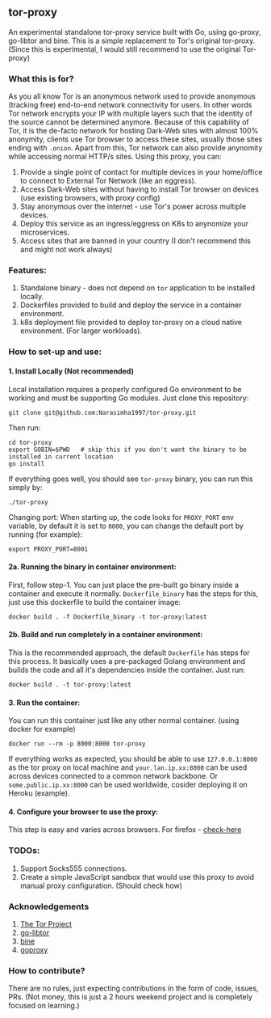 ## tor-proxy
An experimental standalone tor-proxy service built with Go, using go-proxy, go-libtor and bine. This is a simple replacement to Tor's original tor-proxy. (Since this is experimental, I would still recommend to use the original Tor-proxy)

### What this is for?
As you all know Tor is an anonymous network used to provide anonymous (tracking free) end-to-end network connectivity for users. In other words Tor network encrypts your IP with multiple layers such that the identity of the source cannot be determined anymore. Because of this capability of Tor, it is the de-facto network for hosting Dark-Web sites with almost 100% anonymity, clients use Tor browser to access these sites, usually those sites ending with `.onion`. Apart from this, Tor network can also provide anynomity while accessing normal HTTP/s sites. Using this proxy, you can:

1. Provide a single point of contact for multiple devices in your home/office to connect to External Tor Network (like an eggress).
2. Access Dark-Web sites without having to install Tor browser on devices (use existing browsers, with proxy config)
3. Stay anonymous over the internet - use Tor's power across multiple devices.
4. Deploy this service as an ingress/eggress on K8s to anynomize your microservices.
5. Access sites that are banned in your country (I don't recommend this and might not work always)

### Features:
1. Standalone binary - does not depend on `tor` application to be installed locally.
2. Dockerfiles provided to build and deploy the service in a container environment.
3. k8s deployment file provided to deploy tor-proxy on a cloud native environment. (For larger workloads).

### How to set-up and use:

#### 1. Install Locally (Not recommended)
Local installation requires a properly configured Go environment to be working and must be supporting Go modules. Just clone this repository:
```
git clone git@github.com:Narasimha1997/tor-proxy.git
```
Then run:
```
cd tor-proxy
export GOBIN=$PWD   # skip this if you don't want the binary to be installed in current location
go install
```

If everything goes well, you should see `tor-proxy` binary, you can run this simply by:
```
./tor-proxy
```

Changing port: When starting up, the code looks for `PROXY_PORT` env variable, by default it is set to `8000`, you can change the default port by running (for example):
```
export PROXY_PORT=8001
```

#### 2a. Running the binary in container environment:
First, follow step-1.
You can just place the pre-built go binary inside a container and execute it normally. `Dockerfile_binary` has the steps for this, just use this dockerfile to build the container image:

```
docker build . -f Dockerfile_binary -t tor-proxy:latest
```

#### 2b. Build and run completely in a container environment:
This is the recommended approach, the default `Dockerfile` has steps for this process. It basically uses a pre-packaged Golang environment and builds the code and all it's dependencies inside the container. Just run:

```
docker build . -t tor-proxy:latest
```

#### 3. Run the container:
You can run this container just like any other normal container. (using docker for example)

```
docker run --rm -p 8000:8000 tor-proxy
```

If everything works as expected, you should be able to use `127.0.0.1:8000` as the tor proxy on local machine and `your.lan.ip.xx:8000` can be used across devices connected to a common network backbone. Or `some.public.ip.xx:8000` can be used worldwide, cosider deploying it on Heroku (example).

#### 4. Configure your browser to use the proxy:
This step is easy and varies across browsers. For firefox - [check-here](https://support.mozilla.org/en-US/kb/connection-settings-firefox)

### TODOs:
1. Support Socks555 connections.
2. Create a simple JavaScript sandbox that would use this proxy to avoid manual proxy configuration. (Should check how)

### Acknowledgements
1. [The Tor Project](https://www.torproject.org/)
2. [go-libtor](https://github.com/ipsn/go-libtor)
3. [bine](https://github.com/cretz/bine)
4. [goproxy](https://github.com/elazarl/goproxy)

### How to contribute?
There are no rules, just expecting contributions in the form of code, issues, PRs. (Not money, this is just a 2 hours weekend project and is completely focused on learning.)
